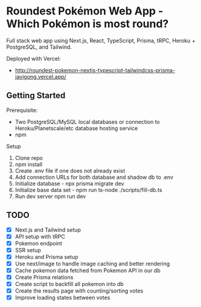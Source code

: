 # Roundest Pokémon Web App - Which Pokémon is most round?

Full stack web app using Next.js, React, TypeScript, Prisma, tRPC, Heroku + PostgreSQL, and Tailwind.

Deployed with Vercel: 

- http://roundest-pokemon-nextjs-typescript-tailwindcss-prisma-javigong.vercel.app/

## Getting Started

Prerequisite:

- Two PostgreSQL/MySQL local databases or connection to Heroku/Planetscale/etc database hosting service
- npm

Setup

1. Clone repo
2. npm install
3. Create .env file if one does not already exist
4. Add connection URLs for both database and shadow db to .env
5. Initialize database - npx prisma migrate dev
6. Initialize base data set - npm run ts-node ./scripts/fill-db.ts
7. Run dev server npm run dev

## TODO

- [X] Next.js and Tailwind setup
- [X] API setup with tRPC
- [X] Pokemon endpoint
- [X] SSR setup
- [X] Heroku and Prisma setup
- [X] Use next/image to handle image caching and better rendering
- [X] Cache pokemon data fetched from Pokemon API in our db
- [X] Create Prisma relations
- [X] Create script to backfill all pokemon into db
- [X] Create the results page with counting/sorting votes
- [X] Improve loading states between votes
